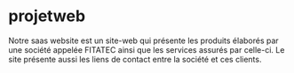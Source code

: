 # projetweb
Notre saas website est un site-web qui présente les produits élaborés par une société appelée FITATEC ainsi que les services assurés par celle-ci. Le site présente aussi les liens de contact entre la société et ces clients.
